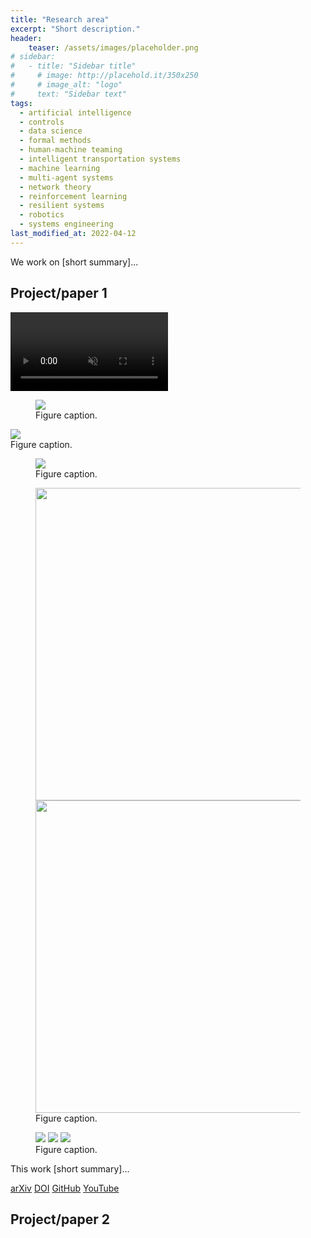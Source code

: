 ```yaml
---
title: "Research area"
excerpt: "Short description."
header:
    teaser: /assets/images/placeholder.png
# sidebar:
#   - title: "Sidebar title"
#     # image: http://placehold.it/350x250
#     # image_alt: "logo"
#     text: "Sidebar text"
tags:
  - artificial intelligence
  - controls
  - data science
  - formal methods
  - human-machine teaming
  - intelligent transportation systems
  - machine learning
  - multi-agent systems
  - network theory
  - reinforcement learning
  - resilient systems
  - robotics
  - systems engineering
last_modified_at: 2022-04-12
---
```


We work on [short summary]...

## Project/paper 1

<!-- example video -->
<video muted autoplay="autoplay" loop="loop" width="50%" controls>
  <source src="/assets/videos/dissc.mp4" type="video/mp4">
</video>

<!-- example image (500px width = default) -->
<figure style="width: 500px">
	<a href="{{ site.url }}{{ site.baseurl }}/assets/images/placeholder.png"><img src="{{ site.url }}{{ site.baseurl }}/assets/images/placeholder.png"></a>
	<figcaption>Figure caption.</figcaption>
</figure>

<!-- example image (500px width = default) where the caption spans the full page -->
<figure-size>
	<a href="{{ site.url }}{{ site.baseurl }}/assets/images/placeholder.png"><img src="{{ site.url }}{{ site.baseurl }}/assets/images/placeholder.png"></a>
	<figcaption>Figure caption.</figcaption>
</figure-size>

<!-- example image (full width) -->
<figure>
	<a href="{{ site.url }}{{ site.baseurl }}/assets/images/placeholder.png"><img src="{{ site.url }}{{ site.baseurl }}/assets/images/placeholder.png"></a>
	<figcaption>Figure caption.</figcaption>
</figure>

<!-- example of 2 side-by-side images (500px width = default) -->
<figure class="half">
    <a href="{{ site.url }}{{ site.baseurl }}/assets/images/placeholder.png"><img src="{{ site.url }}{{ site.baseurl }}/assets/images/placeholder.png" style="width:500px"></a>
    <a href="{{ site.url }}{{ site.baseurl }}/assets/images/placeholder.png"><img src="{{ site.url }}{{ site.baseurl }}/assets/images/placeholder.png" style="width:500px"></a>
    <figcaption>Figure caption.</figcaption>
</figure>

<!-- example of 3 side-by-side images (may want to specify default width) -->
<figure class="third">
	<a href="{{ site.url }}{{ site.baseurl }}/assets/images/placeholder.png"><img src="{{ site.url }}{{ site.baseurl }}/assets/images/placeholder.png"></a>
	<a href="{{ site.url }}{{ site.baseurl }}/assets/images/placeholder.png"><img src="{{ site.url }}{{ site.baseurl }}/assets/images/placeholder.png"></a>
	<a href="{{ site.url }}{{ site.baseurl }}/assets/images/placeholder.png"><img src="{{ site.url }}{{ site.baseurl }}/assets/images/placeholder.png"></a>
	<figcaption>Figure caption.</figcaption>
</figure>

This work [short summary]...

<!-- links to arXiv, conference/journal paper (DOI), GitHub, YouTube videos, etc. (update # with link) -->
<div class="row">
    <a href="https://doi.org/10.48550/arXiv.2202.07741" class="button_general">arXiv</a>
    <a href="#" class="button_general">DOI</a>
    <a href="#" class="button_general">GitHub</a>
    <a href="#" class="button_general">YouTube</a>
</div>

## Project/paper 2